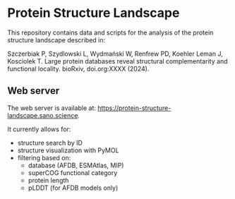 # Protein Structure Landscape

This repository contains data and scripts for the analysis of the protein structure landscape described in:

Szczerbiak P, Szydlowski L, Wydmański W, Renfrew PD, Koehler Leman J, Kosciolek T. Large protein databases reveal structural complementarity and functional locality. bioRxiv, doi.org:XXXX (2024).

## Web server

The web server is available at: https://protein-structure-landscape.sano.science. 

It currently allows for:   
- structure search by ID
- structure visualization with PyMOL
- filtering based on:
    - database (AFDB, ESMAtlas, MIP)
    - superCOG functional category
    - protein length
    - pLDDT (for AFDB models only)
